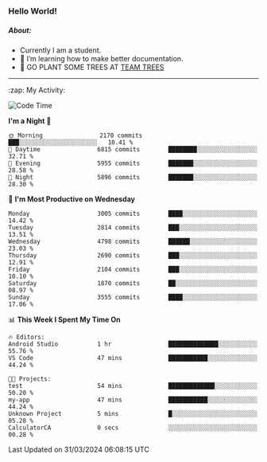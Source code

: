 ### Hello World!

##### About:
- Currently I am a student.
- 🌱 I’m learning how to make better documentation.
- 🌱 GO PLANT SOME TREES AT [TEAM TREES](https://teamtrees.org/)

---
  <summary>:zap: My Activity:</summary>
  
<!--START_SECTION:waka-->
![Code Time](http://img.shields.io/badge/Code%20Time-1%2C304%20hrs%2044%20mins-blue)

**I'm a Night 🦉** 

```text
🌞 Morning                2170 commits        ███░░░░░░░░░░░░░░░░░░░░░░   10.41 % 
🌆 Daytime                6815 commits        ████████░░░░░░░░░░░░░░░░░   32.71 % 
🌃 Evening                5955 commits        ███████░░░░░░░░░░░░░░░░░░   28.58 % 
🌙 Night                  5896 commits        ███████░░░░░░░░░░░░░░░░░░   28.30 % 
```
📅 **I'm Most Productive on Wednesday** 

```text
Monday                   3005 commits        ████░░░░░░░░░░░░░░░░░░░░░   14.42 % 
Tuesday                  2814 commits        ███░░░░░░░░░░░░░░░░░░░░░░   13.51 % 
Wednesday                4798 commits        ██████░░░░░░░░░░░░░░░░░░░   23.03 % 
Thursday                 2690 commits        ███░░░░░░░░░░░░░░░░░░░░░░   12.91 % 
Friday                   2104 commits        ███░░░░░░░░░░░░░░░░░░░░░░   10.10 % 
Saturday                 1870 commits        ██░░░░░░░░░░░░░░░░░░░░░░░   08.97 % 
Sunday                   3555 commits        ████░░░░░░░░░░░░░░░░░░░░░   17.06 % 
```


📊 **This Week I Spent My Time On** 

```text
🔥 Editors: 
Android Studio           1 hr                ██████████████░░░░░░░░░░░   55.76 % 
VS Code                  47 mins             ███████████░░░░░░░░░░░░░░   44.24 % 

🐱‍💻 Projects: 
test                     54 mins             █████████████░░░░░░░░░░░░   50.20 % 
my-app                   47 mins             ███████████░░░░░░░░░░░░░░   44.24 % 
Unknown Project          5 mins              █░░░░░░░░░░░░░░░░░░░░░░░░   05.28 % 
CalculatorCA             0 secs              ░░░░░░░░░░░░░░░░░░░░░░░░░   00.28 % 
```


 Last Updated on 31/03/2024 06:08:15 UTC
<!--END_SECTION:waka-->

